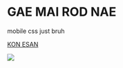 # GAE MAI ROD NAE

mobile css just bruh

<a href="konesan.netlify.app">KON ESAN</a>


<img src="https://cdn.discordapp.com/attachments/960423388369813514/1214132041025855508/image.png?ex=65f7ff94&is=65e58a94&hm=c84a6eaec9dbcdd9205be46edd96b9ae5ae12cd8611a5c517bd71af7281f4949&" />
